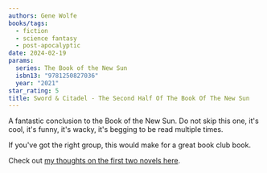 ```yaml
---
authors: Gene Wolfe
books/tags:
  - fiction
  - science fantasy
  - post-apocalyptic
date: 2024-02-19
params:
  series: The Book of the New Sun
  isbn13: "9781250827036"
  year: "2021"
star_rating: 5
title: Sword & Citadel - The Second Half Of The Book Of The New Sun
---
```


A fantastic conclusion to the Book of the New Sun. Do not skip this one, it's
cool, it's funny, it's wacky, it's begging to be read multiple times.

If you've got the right group, this would make for a great book club book.

<!--more-->

Check out [my thoughts on the first two novels here](/books/2024-02-11/).

